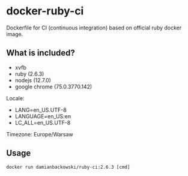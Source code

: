 # docker-ruby-ci

Dockerfile for CI (continuous integration) based on official ruby docker image.

## What is included?

* xvfb
* ruby (2.6.3)
* nodejs (12.7.0)
* google chrome (75.0.3770.142)

Locale:

* LANG=en_US.UTF-8
* LANGUAGE=en_US:en
* LC_ALL=en_US.UTF-8

Timezone: Europe/Warsaw

## Usage

```
docker run damianbackowski/ruby-ci:2.6.3 [cmd]
```
